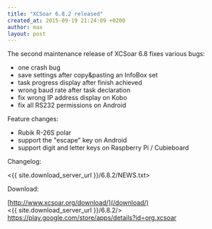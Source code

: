 ```yaml
---
title: "XCSoar 6.8.2 released"
created_at: 2015-09-19 21:24:09 +0200
author: max
layout: post
---
```


The second maintenance release of XCSoar 6.8 fixes various bugs:

* one crash bug
* save settings after copy&pasting an InfoBox set
* task progress display after finish achieved
* wrong baud rate after task declaration
* fix wrong IP address display on Kobo
* fix all RS232 permissions on Android

Feature changes:

* Rubik R-26S polar
* support the "escape" key on Android
* support digit and letter keys on Raspberry Pi / Cubieboard

Changelog:

  <{{ site.download_server_url }}/6.8.2/NEWS.txt>

Download:

 [http://www.xcsoar.org/download/](/download/)  
 <{{ site.download_server_url }}/6.8.2/>  
 <https://play.google.com/store/apps/details?id=org.xcsoar>
